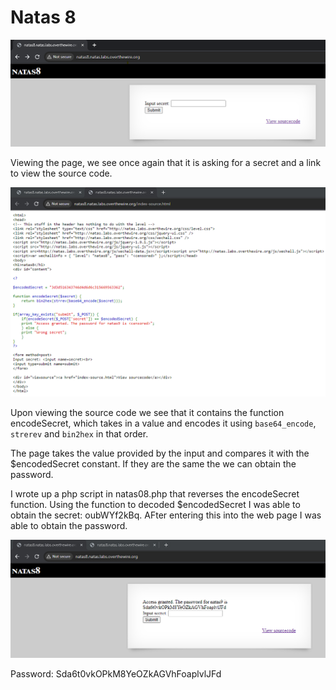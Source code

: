 # Natas 8

![Default web page appearance.](../images/natas8/defaultPage.png)

Viewing the page, we see once again that it is asking for a secret and a link to view the source code.

![Page source code.](../images/natas8/sourceCode.png)

Upon viewing the source code we see that it contains the function encodeSecret, which takes in a value and encodes it using `base64_encode`, `strerev` and `bin2hex` in that order.

The page takes the value provided by the input and compares it with the $encodedSecret constant. If they are the same the we can obtain the password.

I wrote up a php script in natas08.php that reverses the encodeSecret function. Using the function to decoded $encodedSecret I was able to obtain the secret: oubWYf2kBq. AFter entering this into the web page I was able to obtain the password.

![Password.](../images/natas8/password.png)

Password: Sda6t0vkOPkM8YeOZkAGVhFoaplvlJFd